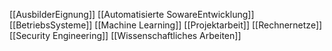 [[AusbilderEignung]]
[[Automatisierte SowareEntwicklung]]
[[BetriebsSysteme]]
[[Machine Learning]]
[[Projektarbeit]]
[[Rechnernetze]]
[[Security Engineering]]
[[Wissenschaftliches Arbeiten]]




